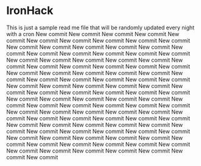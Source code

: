 # IronHack 

This is just a sample read me file that will be randomly updated every night with a cron New commit
New commit
New commit
New commit
New commit
New commit
New commit
New commit
New commit
New commit
New commit
New commit
New commit
New commit
New commit
New commit
New commit
New commit
New commit
New commit
New commit
New commit
New commit
New commit
New commit
New commit
New commit
New commit
New commit
New commit
New commit
New commit
New commit
New commit
New commit
New commit
New commit
New commit
New commit
New commit
New commit
New commit
New commit
New commit
New commit
New commit
New commit
New commit
New commit
New commit
New commit
New commit
New commit
New commit
New commit
New commit
New commit
New commit
New commit
New commit
New commit
New commit
New commit
New commit
New commit
New commit
New commit
New commit
New commit
New commit
New commit
New commit
New commit
New commit
New commit
New commit
New commit
New commit
New commit
New commit
New commit
New commit
New commit
New commit
New commit
New commit
New commit
New commit
New commit
New commit
New commit
New commit
New commit
New commit
New commit
New commit
New commit
New commit
New commit
New commit
New commit
New commit
New commit
New commit
New commit

